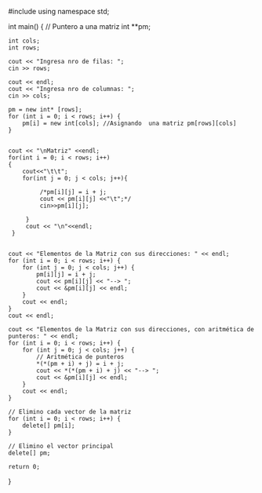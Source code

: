 #include <iostream>
using namespace std;
 
int main()
{
    // Puntero a una matriz
    int **pm;
 
    int cols;
    int rows;
 
    cout << "Ingresa nro de filas: ";
    cin >> rows;
 
    cout << endl;
    cout << "Ingresa nro de columnas: ";
    cin >> cols;
 
    pm = new int* [rows];
    for (int i = 0; i < rows; i++) {
        pm[i] = new int[cols]; //Asignando  una matriz pm[rows][cols]
    }
    
    
 	cout << "\nMatriz" <<endl;
 	for(int i = 0; i < rows; i++)
 	{
 		cout<<"\t\t";
 		for(int j = 0; j < cols; j++){
 			
			 /*pm[i][j] = i + j;
			 cout << pm[i][j] <<"\t";*/
			 cin>>pm[i][j];
			 
		 }
		 cout << "\n"<<endl;
	 }
    
	
	cout << "Elementos de la Matriz con sus direcciones: " << endl;
    for (int i = 0; i < rows; i++) {
        for (int j = 0; j < cols; j++) {
            pm[i][j] = i + j;
            cout << pm[i][j] << "--> ";
            cout << &pm[i][j] << endl;
        }
        cout << endl;
    }
    cout << endl;
 
    cout << "Elementos de la Matriz con sus direcciones, con aritmética de punteros: " << endl;
    for (int i = 0; i < rows; i++) {
        for (int j = 0; j < cols; j++) {
            // Aritmética de punteros
            *(*(pm + i) + j) = i + j;
            cout << *(*(pm + i) + j) << "--> ";
            cout << &pm[i][j] << endl;
        }
        cout << endl;
    }
 
    // Elimino cada vector de la matriz
    for (int i = 0; i < rows; i++) {
        delete[] pm[i];
    }
 
    // Elimino el vector principal
    delete[] pm;
 
    return 0;
}
